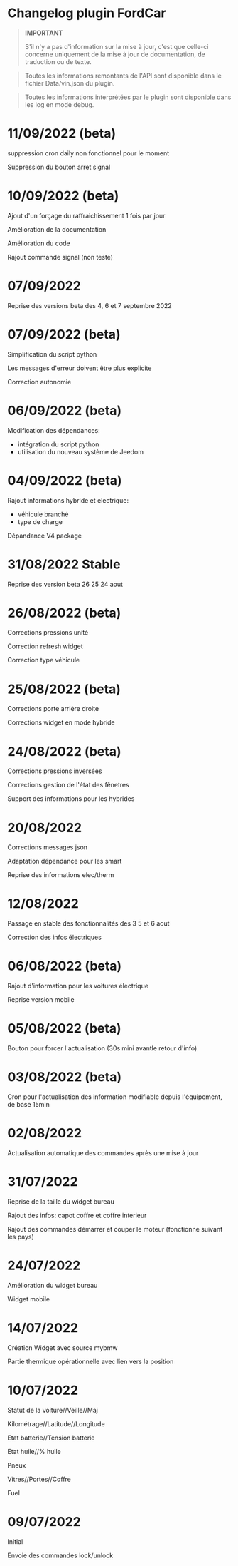 # Changelog plugin FordCar

>**IMPORTANT**
>
>S'il n'y a pas d'information sur la mise à jour, c'est que celle-ci concerne uniquement de la mise à jour de documentation, de traduction ou de texte.

>
>Toutes les informations remontants de l'API sont disponible dans le fichier Data/vin.json du plugin.

>
>Toutes les informations interprétées par le plugin sont disponible dans les log en mode debug.

# 11/09/2022 (beta)

suppression cron daily non fonctionnel pour le moment

Suppression du bouton arret signal

# 10/09/2022 (beta)

Ajout d'un forçage du raffraichissement 1 fois par jour

Amélioration de la documentation

Amélioration du code

Rajout commande signal (non testé)

# 07/09/2022

Reprise des versions beta des 4, 6 et 7 septembre 2022


# 07/09/2022 (beta)
Simplification du script python

Les messages d'erreur doivent être plus explicite

Correction autonomie

# 06/09/2022 (beta)
Modification des dépendances: 
- intégration du script python
- utilisation du nouveau système de Jeedom

# 04/09/2022 (beta)

Rajout informations hybride et electrique:
- véhicule branché
- type de charge

Dépandance V4 package

# 31/08/2022 Stable
Reprise des version beta 26 25 24 aout


# 26/08/2022 (beta)

Corrections pressions unité

Correction refresh widget

Correction type véhicule

# 25/08/2022 (beta)

Corrections porte arrière droite

Corrections widget en mode hybride


# 24/08/2022 (beta)

Corrections pressions inversées

Corrections gestion de l'état des fênetres

Support des informations pour les hybrides

# 20/08/2022

Corrections messages json

Adaptation dépendance pour les smart

Reprise des informations elec/therm

# 12/08/2022

Passage en stable des fonctionnalités des  3 5 et 6 aout

Correction des infos électriques

# 06/08/2022 (beta)

Rajout d'information pour les voitures électrique

Reprise version mobile

# 05/08/2022 (beta)

Bouton pour forcer l'actualisation (30s mini avantle retour d'info)

# 03/08/2022 (beta)

Cron pour l'actualisation des information modifiable depuis l'équipement, de base 15min

# 02/08/2022

Actualisation automatique des commandes après une mise à jour

# 31/07/2022

Reprise de la taille du widget bureau

Rajout des infos: capot coffre et coffre interieur

Rajout des commandes démarrer et couper le moteur (fonctionne suivant les pays)

# 24/07/2022

Amélioration du widget bureau

Widget mobile



# 14/07/2022

Création Widget avec source mybmw

Partie thermique opérationnelle avec lien vers la position


# 10/07/2022
Statut de la voiture//Veille//Maj

Kilométrage//Latitude//Longitude

Etat batterie//Tension batterie

Etat huile//% huile

Pneux

Vitres//Portes//Coffre

Fuel


# 09/07/2022
Initial

Envoie des commandes lock/unlock

